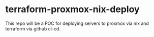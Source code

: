 # terraform-proxmox-nix-deploy
This repo will be a POC for deploying servers to proxmox via nix and terraform via github ci-cd.
